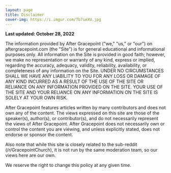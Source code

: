```yaml
---
layout: page
title: Disclaimer
cover-img: https://i.imgur.com/Tb7ieXU.jpg
---
```


**Last updated: October 28, 2022**

The information provided by After Gracepoint ("we," "us," or "our") on aftergracepoint.com (the "Site") is for general educational and informational purposes only. All information on the Site is provided in good faith; however, we make no representation or warranty of any kind, express or implied, regarding the accuracy, adequacy, validity, reliability, availability, or completeness of any information on the Site. UNDER NO CIRCUMSTANCES SHALL WE HAVE ANY LIABILITY TO YOU FOR ANY LOSS OR DAMAGE OF ANY KIND INCURRED AS A RESULT OF THE USE OF THE SITE OR RELIANCE ON ANY INFORMATION PROVIDED ON THE SITE. YOUR USE OF THE SITE AND YOUR RELIANCE ON ANY INFORMATION ON THE SITE IS SOLELY AT YOUR OWN RISK.

After Gracepoint features articles written by many contributors and does not own any of the content. The views expressed on this site are those of the speaker(s), author(s), or contributor(s), and do not necessarily represent the views of After Gracepoint. After Gracepoint does not necessarily own or control the content you are viewing, and unless explicitly stated, does not endorse or sponsor the content.

Also note that while this site is closely related to the sub-reddit (/r/GracepointChurch), it is not run by the same moderation team, so our views here are our own.

We reserve the right to change this policy at any given time.